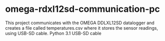 # omega-rdxl12sd-communication-pc
This project communicates with the OMEGA DDLXL12SD datalogger and creates a file called  temperatures.csv where it stores the sensor readings, using USB-SD cable.
Python 3.1
USB-SD cable
